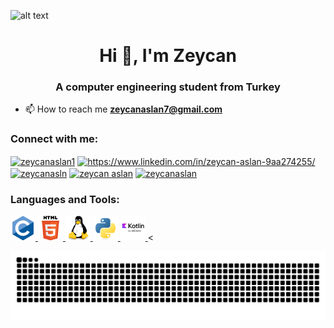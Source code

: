 ![alt text](https://www.google.com/search?sca_esv=635483f0705dd420&sxsrf=ACQVn0_QYYbpI_rTdwYU1NwElAIgxW8I2g:1712626571193&q=cyber+security+background&uds=AMwkrPtDs_b4iCMpBh-eLCxcpOX3KUMM1Ef2iflI0M83hIrOM1giWafWJQlraMnFa5UjEIBd3c4ZPO7BeB4ckRvzYjgeUsxZhobKEvbgMmzjXhKiG5csi4wnRhl3LjshIWcq7b4nL0xqizryghFl6hiHxyN-vHRjJmW57-4YrDPxyl6SGmHQ6Fc3xK24XZNuRcKylUCkgo1TLoSi8Zd1jKnCUZm5U-KgBuxlALgmlpmpkYUluVe-3b0zscRJNXA5BmNBuElPBEDrSsZlGdP5DtSldvxOfPuzhrOPDUpUqdD0MCLyJwtFLI4&udm=2&prmd=invbtz&sa=X&sqi=2&ved=2ahUKEwjcn6KT_7OFAxVBhv0HHSEDCjoQtKgLegQIChAB&biw=1396&bih=663&dpr=1.25#vhid=9ynfbaNZXE7WUM&vssid=mosaic)
<h1 align="center">Hi 👋, I'm Zeycan</h1>
<h3 align="center">A computer engineering student from Turkey</h3>

- 📫 How to reach me **zeycanaslan7@gmail.com**

<h3 align="left">Connect with me:</h3>
<p align="left">
<a href="https://twitter.com/zeycanaslan1" target="blank"><img align="center" src="https://raw.githubusercontent.com/rahuldkjain/github-profile-readme-generator/master/src/images/icons/Social/twitter.svg" alt="zeycanaslan1" height="30" width="40" /></a>
<a href="https://www.linkedin.com/in/zeycan-aslan-9aa274255/" target="blank"><img align="center" src="https://raw.githubusercontent.com/rahuldkjain/github-profile-readme-generator/master/src/images/icons/Social/linked-in-alt.svg" alt="https://www.linkedin.com/in/zeycan-aslan-9aa274255/" height="30" width="40" /></a>
<a href="https://instagram.com/zeycanasln" target="blank"><img align="center" src="https://raw.githubusercontent.com/rahuldkjain/github-profile-readme-generator/master/src/images/icons/Social/instagram.svg" alt="zeycanasln" height="30" width="40" /></a>
<a href="https://www.hackerrank.com/zeycan aslan" target="blank"><img align="center" src="https://raw.githubusercontent.com/rahuldkjain/github-profile-readme-generator/master/src/images/icons/Social/hackerrank.svg" alt="zeycan aslan" height="30" width="40" /></a>
<a href="https://www.leetcode.com/zeycanaslan" target="blank"><img align="center" src="https://raw.githubusercontent.com/rahuldkjain/github-profile-readme-generator/master/src/images/icons/Social/leet-code.svg" alt="zeycanaslan" height="30" width="40" /></a>
</p>

<h3 align="left">Languages and Tools:</h3>
<p align="left"> <a href="https://www.cprogramming.com/" target="_blank" rel="noreferrer"> <img src="https://raw.githubusercontent.com/devicons/devicon/master/icons/c/c-original.svg" alt="c" width="40" height="40"/> </a> <a href="https://www.w3.org/html/" target="_blank" rel="noreferrer"> <img src="https://raw.githubusercontent.com/devicons/devicon/master/icons/html5/html5-original-wordmark.svg" alt="html5" width="40" height="40"/> </a> <a href="https://www.linux.org/" target="_blank" rel="noreferrer"> <img src="https://raw.githubusercontent.com/devicons/devicon/master/icons/linux/linux-original.svg" alt="linux" width="40" height="40"/> </a> <a href="https://www.python.org" target="_blank" rel="noreferrer"> <img src="https://raw.githubusercontent.com/devicons/devicon/master/icons/python/python-original.svg" alt="python" width="40" height="40"/> </a>  <a href = "https://kotlinlang.org/docs/getting-started.html" target="_blank" rel="noreferrer">
  <img src="https://raw.githubusercontent.com/devicons/devicon/master/icons/kotlin/kotlin-original-wordmark.svg" alt ="Kotlin" width="40" height="40"/> </a>< </p>


<picture>
  <source media="(prefers-color-scheme: dark)" srcset="https://raw.githubusercontent.com/zeycanaslan/zeycanaslan/output/github-contribution-grid-snake-dark.svg">
  <source media="(prefers-color-scheme: light)" srcset="https://raw.githubusercontent.com/zeycanaslan/zeycanaslan/output/github-contribution-grid-snake.svg">
  <img alt="github contribution grid snake animation" src="https://raw.githubusercontent.com/zeycanaslan/zeycanaslan/output/github-contribution-grid-snake.svg">
</picture>
